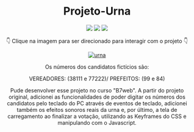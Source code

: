 <div align=center>

# Projeto-Urna

 <img src="https://img.shields.io/badge/-HTML-orange?style=for-the-badge&logo=html5">
<img src="https://img.shields.io/badge/-CSS-blue?style=for-the-badge&logo=css3">
<img src="https://img.shields.io/badge/-JAVASCRIPT-yellow?style=for-the-badge&logo=javascript">
 
 👇 Clique na imagem para ser direcionado para interagir com o projeto 👇
 
 [![urna](https://user-images.githubusercontent.com/80923539/134291468-f129094a-f6a6-4b5a-abca-632a9cc3903f.jpg)](https://nanepifanio.github.io/Projeto-Urna/)

Os números dos candidatos fictícios são:

VEREADORES: (38111 e 77222)/ PREFEITOS: (99 e 84)

Pude desenvolver esse projeto no curso "B7web". A partir do projeto original, adicionei as funcionalidades de poder digitar os números dos candidatos pelo teclado do PC através de eventos de teclado, adicionei também os efeitos sonoros reais da urna e, por último, a tela de carregamento ao finalizar a votação, utilizando as Keyframes do CSS e manipulando com o Javascript.

</div>
